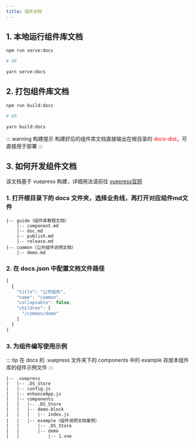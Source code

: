 ```yaml
---
title: 组件文档
---
```


## 1. 本地运行组件库文档

```bash
npm run serve:docs

# OR

yarn serve:docs
```

## 2. 打包组件库文档

```bash
npm run build:docs

# OR

yarn build:docs
```
::: warning 构建提示
构建好后的组件库文档直接输出在根目录的 <font color="red">docs-dist</font>，可直接用于部署
:::

## 3. 如何开发组件文档

该文档基于 vuepress 构建，详细用法请前往 [vuepress官网](http://firstappear.com/zh/guide/markdown.html#header-anchors)

### 1. 打开根目录下的 docs 文件夹，选择业务线，再打开对应组件md文件

```
|-- guide（组件库教程文档）
    |-- component.md
    |-- doc.md
    |-- publish.md
    |-- release.md
|-- common（公共组件说明文档）
    |-- demo.md
```

### 2. 在 docs.json 中配置文档文件路径

```js
[
  {
    "title": "公共组件",
    "name": "common",
    "collapsable": false,
    "children": [
      "/common/demo"
    ]
  }
]

```

### 3. 为组件编写使用示例

::: tip
在 docs 的 .vuepress 文件夹下的 components 中的 example 存放本组件库的组件示例文件
:::

```
|-- .vuepress
|   |-- .DS_Store
|   |-- config.js
|   |-- enhanceApp.js
|   |-- components
|   |   |-- .DS_Store
|   |   |-- demo-block
|   |   |   |-- index.js
|   |   |-- example（组件说明文档案例）
|   |       |-- .DS_Store
|   |       |-- demo
|   |           |-- 1.vue

```